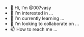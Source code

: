 - 👋 Hi, I’m @007vasy
- 👀 I’m interested in ...
- 🌱 I’m currently learning ...
- 💞️ I’m looking to collaborate on ...
- 📫 How to reach me ...

<!---
007vasy/007vasy is a ✨ special ✨ repository because its `README.md` (this file) appears on your GitHub profile.
You can click the Preview link to take a look at your changes.
--->
